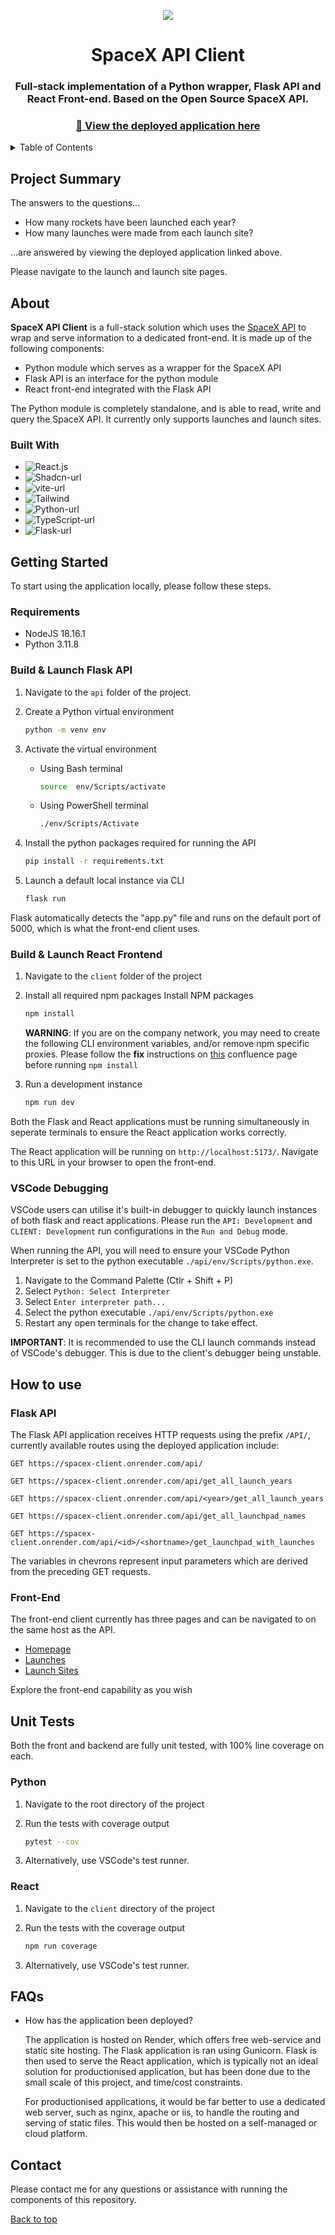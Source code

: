 <a name="top"></a>
<p align="center"><img src="docs/rocket_launch.png"></p>
<h1 align="center">SpaceX API Client</h1>

<h3 align="center">
Full-stack implementation of a Python wrapper, Flask API and React Front-end.
Based on the Open Source SpaceX API.
</h3>

 <h3 align="center">
   <a href="https://spacex-client.onrender.com/">🚀 View the deployed application here</a>
 </h3>

<!-- TABLE OF CONTENTS -->
<details>
  <summary>Table of Contents</summary>
  <ol>
    <li>
        <a href="#project-summary">Project Summary</a>
    </li>
    <li>
        <a href="#-about">About The Project</a>
        <ul>
            <li><a href="#built-with">Built With</a></li>
        </ul>
    </li>
    <li>
        <a href="#getting-started">Getting Started</a>
        <ul>
            <li><a href="#Requirements">Requirements</a></li>
            <li><a href="#build--launch-flask-api">Flask Build & Launch</a></li>
            <li><a href="#build--launch-react-frontend">React Build & Launch</a></li>
            <li><a href="#vscode-debugging">VSCode Debugging</a></li>
        </ul>
    </li>
    <li>
        <a href="#how-to-use">How to use</a>
        <ul>
            <li><a href="#api">Flask API</a></li>
            <li><a href="#front-end">Front-End</a></li>
        </ul>
    </li>
    <li>
        <a href="#unit-tests">Unit Tests</a>
        <ul>
            <li><a href="#python">Python</a></li>
            <li><a href="#react">React</a></li>
        </ul>
    </li>
    <li><a href="#faqs">FAQs</a></li>
    <li><a href="#contact">Contact</a></li>
  </ol>
</details>

## Project Summary
The answers to the questions...

* How many rockets have been launched each year?
* How many launches were made from each launch site?

...are answered by viewing the deployed application linked above.

Please navigate to the launch and launch site pages.

## About
**SpaceX API Client** is a full-stack solution which uses the [SpaceX API](https://github.com/r-spacex/SpaceX-API) to wrap and serve information to a dedicated front-end. It is made up of the following components:

- Python module which serves as a wrapper for the SpaceX API
- Flask API is an interface for the python module
- React front-end integrated with the Flask API 

The Python module is completely standalone, and is able to read, write and query the SpaceX API. It currently only supports launches and launch sites. 

### Built With

* ![React.js]
* ![Shadcn-url]
* ![vite-url]
* ![Tailwind]
* ![Python-url]
* ![TypeScript-url]
* ![Flask-url]

## Getting Started

To start using the application locally, please follow these steps.

### Requirements

* NodeJS 18.16.1
* Python 3.11.8

### Build & Launch Flask API
1. Navigate to the `api` folder of the project.

2. Create a Python virtual environment
   ```sh
   python -m venv env
   ```

3. Activate the virtual environment
    
    - Using Bash terminal
        ```bash
        source  env/Scripts/activate
        ```

    - Using PowerShell terminal
        ```bash
        ./env/Scripts/Activate
        ```
4. Install the python packages required for running the API
    ```sh
   pip install -r requirements.txt
   ```

5. Launch a default local instance via CLI
    ```sh
   flask run
   ```

Flask automatically detects the "app.py" file and runs on the default port of 5000, which is what the front-end client uses.

### Build & Launch React Frontend
1. Navigate to the `client` folder of the project

2. Install all required npm packages
    Install NPM packages
   ```sh
   npm install
   ```

    **WARNING**: If you are on the company network, you may need to create the following CLI environment variables, and/or remove npm specific proxies. Please follow the **fix** instructions on [this](https://confluence.devops.jlr-apps.com/x/LAr9Kw) confluence page before running `npm install`


3. Run a development instance
    ```sh
   npm run dev
   ```
Both the Flask and React applications must be running simultaneously in seperate terminals to ensure the React application works correctly.

The React application will be running on `http://localhost:5173/`. Navigate to this URL in your browser to open the front-end.

### VSCode Debugging

VSCode users can utilise it's built-in debugger to quickly launch instances of both flask and react applications. Please run the `API: Development` and `CLIENT: Development` run configurations in the `Run and Debug` mode.

When running the API, you will need to ensure your VSCode Python Interpreter is set to the python executable `./api/env/Scripts/python.exe`. 

1. Navigate to the Command Palette (Ctlr + Shift + P)
2. Select `Python: Select Interpreter`
3. Select `Enter interpreter path...`
4. Select the python executable `./api/env/Scripts/python.exe`
5. Restart any open terminals for the change to take effect.

**IMPORTANT**:
It is recommended to use the CLI launch commands instead of VSCode's debugger. This is due to the client's debugger being unstable.  

## How to use

### Flask API
The Flask API application receives HTTP requests using the prefix `/API/`, currently available routes using the deployed application include:

```
GET https://spacex-client.onrender.com/api/

GET https://spacex-client.onrender.com/api/get_all_launch_years

GET https://spacex-client.onrender.com/api/<year>/get_all_launch_years

GET https://spacex-client.onrender.com/api/get_all_launchpad_names

GET https://spacex-client.onrender.com/api/<id>/<shortname>/get_launchpad_with_launches
```

The variables in chevrons represent input parameters which are derived from the preceding GET requests.

### Front-End

The front-end client currently has three pages and can be navigated to on the same host as the API.

* [Homepage](https://spacex-client.onrender.com/)
* [Launches](https://spacex-client.onrender.com/launches)
* [Launch Sites](https://spacex-client.onrender.com/launches)

Explore the front-end capability as you wish

## Unit Tests

Both the front and backend are fully unit tested, with 100% line coverage on each.

### Python

1. Navigate to the root directory of the project

2. Run the tests with coverage output
    ```sh
    pytest --cov
    ```
3. Alternatively, use VSCode's test runner.

### React

1. Navigate to the `client` directory of the project

2. Run the tests with the coverage output
    ```sh
    npm run coverage
    ```
3. Alternatively, use VSCode's test runner.

## FAQs

- How has the application been deployed?

    The application is hosted on Render, which offers free web-service and static site hosting. The Flask application is ran using Gunicorn. Flask is then used to serve the React application, which is typically not an ideal solution for productionised application, but has been done due to the small scale of this project, and time/cost constraints.  
    
    For productionised applications, it would be far better to use a dedicated web server, such as nginx, apache or iis, to handle the routing and serving of static files. This would then be hosted on a self-managed or cloud platform.


## Contact

Please contact me for any questions or assistance with running the components of this repository.

[Back to top](#top)


[React.js]: https://img.shields.io/badge/React-20232A?style=for-the-badge&logo=react&logoColor=61DAFB
[React-url]: https://reactjs.org/
[Tailwind]: https://img.shields.io/badge/tailwindcss-0F172A?&logo=tailwindcss
[vite-url]: https://img.shields.io/badge/-Vite-B73BFE?style=flat&logo=vite&logoColor=white
[Shadcn-url]: https://img.shields.io/badge/shadcn%2Fui-000?logo=shadcnui&logoColor=fff
[Python-url]: https://img.shields.io/badge/python-3670A0?style=for-the-badge&logo=python&logoColor=ffdd54
[TypeScript-url]: https://shields.io/badge/TypeScript-3178C6?logo=TypeScript&logoColor=FFF&style=flat-square
[Flask-url]: https://img.shields.io/badge/Flask-000000?style=for-the-badge&logo=Flask&logoColor=white
